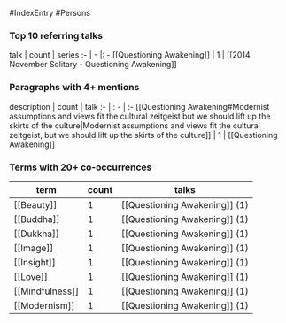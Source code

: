 #IndexEntry #Persons

### Top 10 referring talks
talk | count | series
:- | - |: -
[[Questioning Awakening]] | 1 | [[2014 November Solitary - Questioning Awakening]]

### Paragraphs with 4+ mentions
description | count | talk
:- | : - | :-
[[Questioning Awakening#Modernist assumptions and views fit the cultural zeitgeist but we should lift up the skirts of the culture\|Modernist assumptions and views fit the cultural zeitgeist, but we should lift up the skirts of the culture]] | 1 | [[Questioning Awakening]]

### Terms with 20+ co-occurrences
term | count | talks
-|-|-
[[Beauty]] | 1 | <span class="counts">[[Questioning Awakening]] (1)</span> 
[[Buddha]] | 1 | <span class="counts">[[Questioning Awakening]] (1)</span> 
[[Dukkha]] | 1 | <span class="counts">[[Questioning Awakening]] (1)</span> 
[[Image]] | 1 | <span class="counts">[[Questioning Awakening]] (1)</span> 
[[Insight]] | 1 | <span class="counts">[[Questioning Awakening]] (1)</span> 
[[Love]] | 1 | <span class="counts">[[Questioning Awakening]] (1)</span> 
[[Mindfulness]] | 1 | <span class="counts">[[Questioning Awakening]] (1)</span> 
[[Modernism]] | 1 | <span class="counts">[[Questioning Awakening]] (1)</span> 

